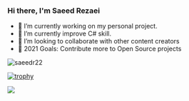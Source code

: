 ### Hi there, I'm Saeed Rezaei

- 🔭 I’m currently working on my personal project.
- 🌱 I’m currently improve C# skill.
- 👯 I’m looking to collaborate with other content creators
- 🥅 2021 Goals: Contribute more to Open Source projects

<!--
<a href="https://github.com/saeedr22">
<img align="center" src="https://github-readme-stats.vercel.app/api?username=saeedr22&show_icons=true&count_private=true&include_all_commits=true" /></a>
-->

<p align="left"> <img src="https://komarev.com/ghpvc/?username=saeedr22" alt="saeedr22"/> </p>

[![trophy](https://github-profile-trophy.vercel.app/?username=saeedr22&rank=SECRET,S,SS,SSS,AAA,AA,A,BBB,BB,B,CCC,CC,C&theme=flat&margin-w=10&margin-h=10)](https://github.com/ryo-ma/github-profile-trophy)


<a href="https://github.com/saeedr22">
<img align="center" src="https://github-readme-stats.vercel.app/api/top-langs/?username=saeedr22&layout=compact" />
</a>
